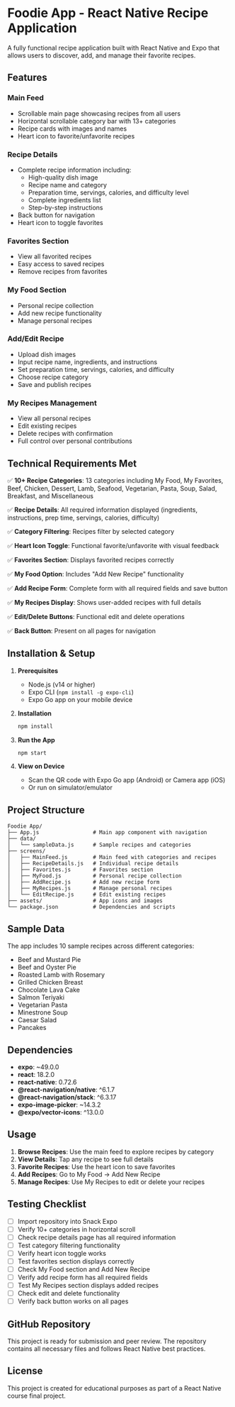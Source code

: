 # Foodie App - React Native Recipe Application

A fully functional recipe application built with React Native and Expo that allows users to discover, add, and manage their favorite recipes.

## Features

### Main Feed
- Scrollable main page showcasing recipes from all users
- Horizontal scrollable category bar with 13+ categories
- Recipe cards with images and names
- Heart icon to favorite/unfavorite recipes

### Recipe Details
- Complete recipe information including:
  - High-quality dish image
  - Recipe name and category
  - Preparation time, servings, calories, and difficulty level
  - Complete ingredients list
  - Step-by-step instructions
- Back button for navigation
- Heart icon to toggle favorites

### Favorites Section
- View all favorited recipes
- Easy access to saved recipes
- Remove recipes from favorites

### My Food Section
- Personal recipe collection
- Add new recipe functionality
- Manage personal recipes

### Add/Edit Recipe
- Upload dish images
- Input recipe name, ingredients, and instructions
- Set preparation time, servings, calories, and difficulty
- Choose recipe category
- Save and publish recipes

### My Recipes Management
- View all personal recipes
- Edit existing recipes
- Delete recipes with confirmation
- Full control over personal contributions

## Technical Requirements Met

✅ **10+ Recipe Categories**: 13 categories including My Food, My Favorites, Beef, Chicken, Dessert, Lamb, Seafood, Vegetarian, Pasta, Soup, Salad, Breakfast, and Miscellaneous

✅ **Recipe Details**: All required information displayed (ingredients, instructions, prep time, servings, calories, difficulty)

✅ **Category Filtering**: Recipes filter by selected category

✅ **Heart Icon Toggle**: Functional favorite/unfavorite with visual feedback

✅ **Favorites Section**: Displays favorited recipes correctly

✅ **My Food Option**: Includes "Add New Recipe" functionality

✅ **Add Recipe Form**: Complete form with all required fields and save button

✅ **My Recipes Display**: Shows user-added recipes with full details

✅ **Edit/Delete Buttons**: Functional edit and delete operations

✅ **Back Button**: Present on all pages for navigation

## Installation & Setup

1. **Prerequisites**
   - Node.js (v14 or higher)
   - Expo CLI (`npm install -g expo-cli`)
   - Expo Go app on your mobile device

2. **Installation**
   ```bash
   npm install
   ```

3. **Run the App**
   ```bash
   npm start
   ```

4. **View on Device**
   - Scan the QR code with Expo Go app (Android) or Camera app (iOS)
   - Or run on simulator/emulator

## Project Structure

```
Foodie App/
├── App.js                 # Main app component with navigation
├── data/
│   └── sampleData.js      # Sample recipes and categories
├── screens/
│   ├── MainFeed.js        # Main feed with categories and recipes
│   ├── RecipeDetails.js   # Individual recipe details
│   ├── Favorites.js       # Favorites section
│   ├── MyFood.js          # Personal recipe collection
│   ├── AddRecipe.js       # Add new recipe form
│   ├── MyRecipes.js       # Manage personal recipes
│   └── EditRecipe.js      # Edit existing recipes
├── assets/                # App icons and images
└── package.json           # Dependencies and scripts
```

## Sample Data

The app includes 10 sample recipes across different categories:
- Beef and Mustard Pie
- Beef and Oyster Pie
- Roasted Lamb with Rosemary
- Grilled Chicken Breast
- Chocolate Lava Cake
- Salmon Teriyaki
- Vegetarian Pasta
- Minestrone Soup
- Caesar Salad
- Pancakes

## Dependencies

- **expo**: ~49.0.0
- **react**: 18.2.0
- **react-native**: 0.72.6
- **@react-navigation/native**: ^6.1.7
- **@react-navigation/stack**: ^6.3.17
- **expo-image-picker**: ~14.3.2
- **@expo/vector-icons**: ^13.0.0

## Usage

1. **Browse Recipes**: Use the main feed to explore recipes by category
2. **View Details**: Tap any recipe to see full details
3. **Favorite Recipes**: Use the heart icon to save favorites
4. **Add Recipes**: Go to My Food → Add New Recipe
5. **Manage Recipes**: Use My Recipes to edit or delete your recipes

## Testing Checklist

- [ ] Import repository into Snack Expo
- [ ] Verify 10+ categories in horizontal scroll
- [ ] Check recipe details page has all required information
- [ ] Test category filtering functionality
- [ ] Verify heart icon toggle works
- [ ] Test favorites section displays correctly
- [ ] Check My Food section and Add New Recipe
- [ ] Verify add recipe form has all required fields
- [ ] Test My Recipes section displays added recipes
- [ ] Check edit and delete functionality
- [ ] Verify back button works on all pages

## GitHub Repository

This project is ready for submission and peer review. The repository contains all necessary files and follows React Native best practices.

## License

This project is created for educational purposes as part of a React Native course final project.
